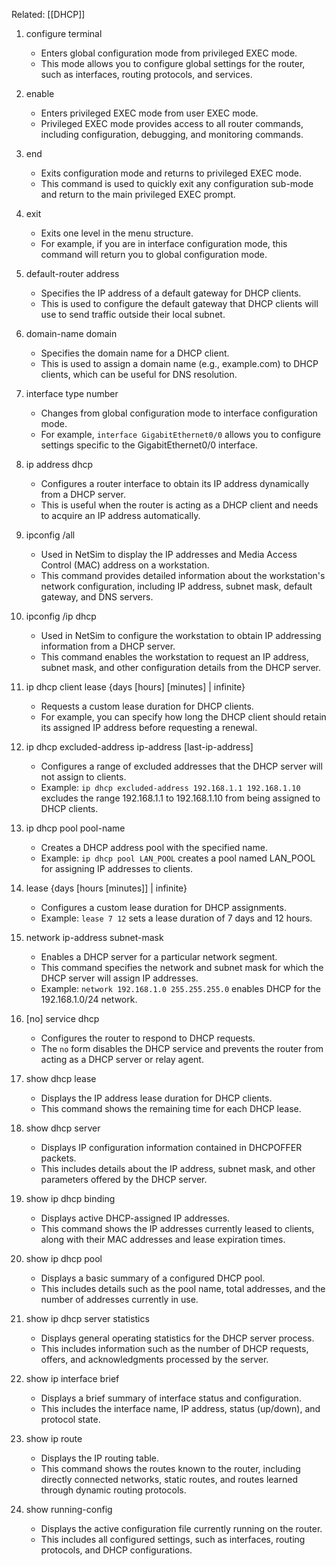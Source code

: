 Related: [[DHCP]]

1. configure terminal
   - Enters global configuration mode from privileged EXEC mode.
   - This mode allows you to configure global settings for the router, such as interfaces, routing protocols, and services.

2. enable
   - Enters privileged EXEC mode from user EXEC mode.
   - Privileged EXEC mode provides access to all router commands, including configuration, debugging, and monitoring commands.

3. end
   - Exits configuration mode and returns to privileged EXEC mode.
   - This command is used to quickly exit any configuration sub-mode and return to the main privileged EXEC prompt.

4. exit
   - Exits one level in the menu structure.
   - For example, if you are in interface configuration mode, this command will return you to global configuration mode.

5. default-router address
   - Specifies the IP address of a default gateway for DHCP clients.
   - This is used to configure the default gateway that DHCP clients will use to send traffic outside their local subnet.

6. domain-name domain
   - Specifies the domain name for a DHCP client.
   - This is used to assign a domain name (e.g., example.com) to DHCP clients, which can be useful for DNS resolution.

7. interface type number
   - Changes from global configuration mode to interface configuration mode.
   - For example, `interface GigabitEthernet0/0` allows you to configure settings specific to the GigabitEthernet0/0 interface.

8. ip address dhcp
   - Configures a router interface to obtain its IP address dynamically from a DHCP server.
   - This is useful when the router is acting as a DHCP client and needs to acquire an IP address automatically.

9. ipconfig /all
   - Used in NetSim to display the IP addresses and Media Access Control (MAC) address on a workstation.
   - This command provides detailed information about the workstation's network configuration, including IP address, subnet mask, default gateway, and DNS servers.

10. ipconfig /ip dhcp
    - Used in NetSim to configure the workstation to obtain IP addressing information from a DHCP server.
    - This command enables the workstation to request an IP address, subnet mask, and other configuration details from the DHCP server.

11. ip dhcp client lease {days [hours] [minutes] | infinite}
    - Requests a custom lease duration for DHCP clients.
    - For example, you can specify how long the DHCP client should retain its assigned IP address before requesting a renewal.

12. ip dhcp excluded-address ip-address [last-ip-address]
    - Configures a range of excluded addresses that the DHCP server will not assign to clients.
    - Example: `ip dhcp excluded-address 192.168.1.1 192.168.1.10` excludes the range 192.168.1.1 to 192.168.1.10 from being assigned to DHCP clients.

13. ip dhcp pool pool-name
    - Creates a DHCP address pool with the specified name.
    - Example: `ip dhcp pool LAN_POOL` creates a pool named LAN_POOL for assigning IP addresses to clients.

14. lease {days [hours [minutes]] | infinite}
    - Configures a custom lease duration for DHCP assignments.
    - Example: `lease 7 12` sets a lease duration of 7 days and 12 hours.

15. network ip-address subnet-mask
    - Enables a DHCP server for a particular network segment.
    - This command specifies the network and subnet mask for which the DHCP server will assign IP addresses.
    - Example: `network 192.168.1.0 255.255.255.0` enables DHCP for the 192.168.1.0/24 network.

16. [no] service dhcp
    - Configures the router to respond to DHCP requests.
    - The `no` form disables the DHCP service and prevents the router from acting as a DHCP server or relay agent.

17. show dhcp lease
    - Displays the IP address lease duration for DHCP clients.
    - This command shows the remaining time for each DHCP lease.

18. show dhcp server
    - Displays IP configuration information contained in DHCPOFFER packets.
    - This includes details about the IP address, subnet mask, and other parameters offered by the DHCP server.

19. show ip dhcp binding
    - Displays active DHCP-assigned IP addresses.
    - This command shows the IP addresses currently leased to clients, along with their MAC addresses and lease expiration times.

20. show ip dhcp pool
    - Displays a basic summary of a configured DHCP pool.
    - This includes details such as the pool name, total addresses, and the number of addresses currently in use.

21. show ip dhcp server statistics
    - Displays general operating statistics for the DHCP server process.
    - This includes information such as the number of DHCP requests, offers, and acknowledgments processed by the server.

22. show ip interface brief
    - Displays a brief summary of interface status and configuration.
    - This includes the interface name, IP address, status (up/down), and protocol state.

23. show ip route
    - Displays the IP routing table.
    - This command shows the routes known to the router, including directly connected networks, static routes, and routes learned through dynamic routing protocols.

24. show running-config
    - Displays the active configuration file currently running on the router.
    - This includes all configured settings, such as interfaces, routing protocols, and DHCP configurations.